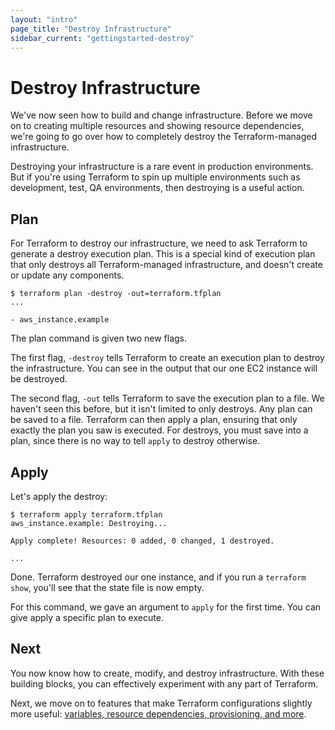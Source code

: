 ```yaml
---
layout: "intro"
page_title: "Destroy Infrastructure"
sidebar_current: "gettingstarted-destroy"
---
```


# Destroy Infrastructure

We've now seen how to build and change infrastructure. Before we
move on to creating multiple resources and showing resource
dependencies, we're going to go over how to completely destroy
the Terraform-managed infrastructure.

Destroying your infrastructure is a rare event in production
environments. But if you're using Terraform to spin up multiple
environments such as development, test, QA environments, then
destroying is a useful action.

## Plan

For Terraform to destroy our infrastructure, we need to ask
Terraform to generate a destroy execution plan. This is a special
kind of execution plan that only destroys all Terraform-managed
infrastructure, and doesn't create or update any components.

```
$ terraform plan -destroy -out=terraform.tfplan
...

- aws_instance.example
```

The plan command is given two new flags.

The first flag, `-destroy` tells Terraform to create an execution
plan to destroy the infrastructure. You can see in the output that
our one EC2 instance will be destroyed.

The second flag, `-out` tells Terraform to save the execution plan
to a file. We haven't seen this before, but it isn't limited to
only destroys. Any plan can be saved to a file. Terraform can then
apply a plan, ensuring that only exactly the plan you saw is executed.
For destroys, you must save into a plan, since there is no way to
tell `apply` to destroy otherwise.

## Apply

Let's apply the destroy:

```
$ terraform apply terraform.tfplan
aws_instance.example: Destroying...

Apply complete! Resources: 0 added, 0 changed, 1 destroyed.

...
```

Done. Terraform destroyed our one instance, and if you run a
`terraform show`, you'll see that the state file is now empty.

For this command, we gave an argument to `apply` for the first
time. You can give apply a specific plan to execute.

## Next

You now know how to create, modify, and destroy infrastructure.
With these building blocks, you can effectively experiment with
any part of Terraform.

Next, we move on to features that make Terraform configurations
slightly more useful: [variables, resource dependencies, provisioning,
and more](/intro/getting-started/dependencies.html).
